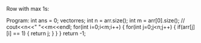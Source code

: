 Row with max 1s:

Program:
  int ans = 0;
  vector<int>res;
  int n = arr.size();
  int m = arr[0].size();
  // cout<<n<<" "<<m<<endl;
  for(int i=0;i<m;i++)
  {
      for(int j=0;j<n;j++)
      {
          if(arr[j][i] == 1)
          {
              return j;
          }
      }
  }
  return -1;

